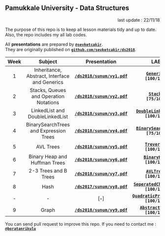 ## Pamukkale University - Data Structures

<p align="right"> 
	last update : 22/11/18
</p>

The purpose of this repo is to keep all lesson materials tidy and up to date.  
Also, the repo includes my all lab codes.

All **presentations** are prepared by [**`@sevketcakir`**](https://github.com/sevketcakir).  
They are originally published on [**`github.com/sevketcakir/ds2018`**](https://github.com/sevketcakir/ds2018). 

| Week | Subject | Presentation | LAB |
|:----:|:-------:|:-----:|:---:|
| 1 | Inheritance, Abstract, Interface and Generics | [**`/ds2018/sunum/vy1.pdf`**](https://github.com/sevketcakir/ds2018/blob/master/sunum/vy1.pdf) | [**`Generics`**](/_data/lab/generics/)<br>**`[100/100]`** |
| 2 | Stacks, Queues and Operation Notations | [**`/ds2018/sunum/vy2.pdf`**](https://github.com/sevketcakir/ds2018/blob/master/sunum/vy2.pdf) | [**`Stacks`**](/_data/lab/stacks/)<br>**`[75/100]`** |
| 3 | LinkedList and DoubleLinkedList | [**`/ds2018/sunum/vy3.pdf`**](https://github.com/sevketcakir/ds2018/blob/master/sunum/vy3.pdf) | [**`DoubleLinkedList`**](/_data/lab/double_linked_list/)<br>**`[100/100]`** |
| 4 | BinarySearchTrees and Expression Trees | [**`/ds2018/sunum/vy4.pdf`**](https://github.com/sevketcakir/ds2018/blob/master/sunum/vy4.pdf) | [**`BinarySearchTree`**](/_data/lab/binary_search_tree/)<br>**`[75/100]`** |
| 5 | AVL Trees | [**`/ds2018/sunum/vy5.pdf`**](https://github.com/sevketcakir/ds2018/blob/master/sunum/vy5.pdf) | [**`Treversal`**](/_data/lab/traversal/)<br>**`[100/100]`** |
| 6 | Binary Heap and Huffman Trees | [**`/ds2018/sunum/vy6.pdf`**](https://github.com/sevketcakir/ds2018/blob/master/sunum/vy6.pdf) | [**`BinaryHeap`**](/_data/lab/binary_heap/)<br>**`[100/100]`** |
| 7 | 2-3 Trees and B Trees | [**`/ds2018/sunum/vy7.pdf`**](https://github.com/sevketcakir/ds2018/blob/master/sunum/vy7.pdf) | [**`AVLTrees`**](/_data/lab/avl_trees/)<br>**`[100/100]`** |
| 8 | Hash | [**`/ds2017/sunum/vy8.pdf`**](https://github.com/sevketcakir/ds2018/blob/master/sunum/vy8.pdf) | [**`SeperatedChainHash`**](/_data/lab/seperated_chain_hash/)<br>**`[100/100]`** |
| - | - | [**`-`**] | [**`QuadraticProbeHashh`**](/_data/lab/quadratic_probe_hash/)<br>**`[100/100]`** |
| 9 | Graph | [**`/ds2018/sunum/vy9.pdf`**](https://github.com/sevketcakir/ds2018/blob/master/sunum/vy9.pdf) | [**`AbstractGraph`**](/_data/lab/abstract_graph)<br>**`[100/100]`** |

You can send pull request to improve this repo. If you need to contact me : [**`@boratanrikulu`**](https://t.me/boratanrikulu)
